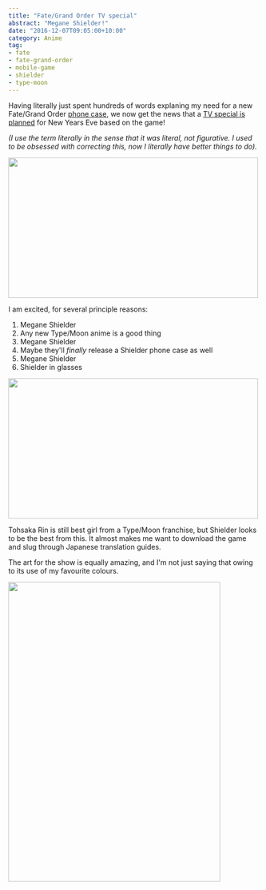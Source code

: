 ```yaml
---
title: "Fate/Grand Order TV special"
abstract: "Megane Shielder!"
date: "2016-12-07T09:05:00+10:00"
category: Anime
tag:
- fate
- fate-grand-order
- mobile-game
- shielder
- type-moon
---
```

Having literally just spent hundreds of words explaning my need for a new Fate/Grand Order [phone case], we now get the news that a [TV special is planned] for New Years Eve based on the game!

<p style="font-style:italic">(I use the term literally in the sense that it was literal, not figurative. I used to be obsessed with correcting this, now I literally have better things to do).</p>

<p><img src="https://rubenerd.com/files/2016/fategofo_01.jpg" alt="" srcset="https://rubenerd.com/files/2016/fategofo_01.jpg 1x, https://rubenerd.com/files/2016/fategofo_01@2x.jpg 2x" style="width:500px; height:281px" /></p>

I am excited, for several principle reasons:

1. Megane Shielder
2. Any new Type/Moon anime is a good thing
3. Megane Shielder
4. Maybe they'll *finally* release a Shielder phone case as well
5. Megane Shielder
6. Shielder in glasses

<p><img src="https://rubenerd.com/files/2016/fategofo_02.jpg" alt="" srcset="https://rubenerd.com/files/2016/fategofo_02.jpg 1x, https://rubenerd.com/files/2016/fategofo_02@2x.jpg 2x" style="width:500px; height:281px" /></p>

Tohsaka Rin is still best girl from a Type/Moon franchise, but Shielder looks to be the best from this. It almost makes me want to download the game and slug through Japanese translation guides.

The art for the show is equally amazing, and I'm not just saying that owing to its use of my favourite colours. 

<p><img src="https://rubenerd.com/files/2016/fategofo.jpg" alt="" srcset="https://rubenerd.com/files/2016/fategofo.jpg 1x, https://rubenerd.com/files/2016/fategofo@2x.jpg 2x" style="width:424px; height:600px" /></p>

[TV special is planned]: http://anime.fate-go.jp/
[phone case]: https://rubenerd.com/fate-grand-phone-case/

